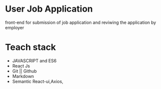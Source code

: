 # User Job Application

front-end for submission of job application and reviwing the application by employer
# Teach stack
- JAVASCRIPT and ES6
- React Js
- Git || Github
- Markdown
- Semantic React-ui,Axios,
